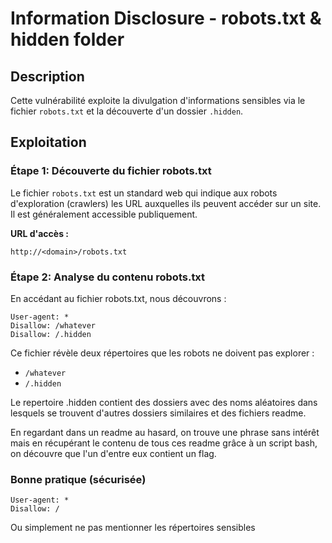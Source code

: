 # Information Disclosure - robots.txt & hidden folder

## Description
Cette vulnérabilité exploite la divulgation d'informations sensibles via le fichier `robots.txt` et la découverte d'un dossier `.hidden`.

## Exploitation

### Étape 1: Découverte du fichier robots.txt
Le fichier `robots.txt` est un standard web qui indique aux robots d'exploration (crawlers) les URL auxquelles ils peuvent accéder sur un site. Il est généralement accessible publiquement.

**URL d'accès :**
```
http://<domain>/robots.txt
```

### Étape 2: Analyse du contenu robots.txt
En accédant au fichier robots.txt, nous découvrons :

```
User-agent: *
Disallow: /whatever
Disallow: /.hidden
```

Ce fichier révèle deux répertoires que les robots ne doivent pas explorer :
- `/whatever`
- `/.hidden`

Le repertoire .hidden contient des dossiers avec des noms aléatoires dans lesquels se trouvent d'autres dossiers similaires et des fichiers readme.

En regardant dans un readme au hasard, on trouve une phrase sans intérêt mais en récupérant le contenu de tous ces readme grâce à un script bash, on découvre que l'un d'entre eux contient un flag.

### Bonne pratique (sécurisée)
```
User-agent: *
Disallow: /
```
Ou simplement ne pas mentionner les répertoires sensibles
